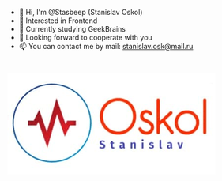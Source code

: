 - 👋 Hi, I'm @Stasbeep (Stanislav Oskol)
- 👀 Interested in Frontend
- 🌱 Currently studying GeekBrains
- 💞 Looking forward to cooperate with you
- 📫 You can contact me by mail: stanislav.osk@mail.ru

#
<img src="https://github.com/StasBeep/StasBeep/blob/main/Stanislav%20Oskol.jpg" alt="logo" width="421" height="206"></img>
<!---
StasBeep/StasBeep is a ✨ special ✨ repository because its `README.md` (this file) appears on your GitHub profile.
You can click the Preview link to take a look at your changes.
--->
